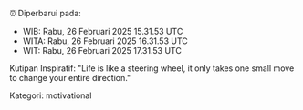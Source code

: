 ⏰ Diperbarui pada:
- WIB: Rabu, 26 Februari 2025 15.31.53 UTC
- WITA: Rabu, 26 Februari 2025 16.31.53 UTC
- WIT: Rabu, 26 Februari 2025 17.31.53 UTC

Kutipan Inspiratif:
"Life is like a steering wheel, it only takes one small move to change your entire direction."


Kategori: motivational

